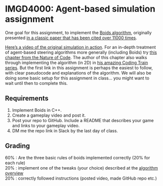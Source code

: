 # IMGD4000: Agent-based simulation assignment
One goal for this assignment, to implement the [Boids algorithm](http://www.kfish.org/boids/pseudocode.html), originally presented [in a classic paper that has been cited over 11000 times](https://www.google.com/url?sa=t&rct=j&q=&esrc=s&source=web&cd=3&cad=rja&uact=8&ved=2ahUKEwiqy5OP_tPoAhWDuJ4KHdqmDH4QFjACegQIIhAB&url=http%3A%2F%2Fwww.cs.toronto.edu%2F~dt%2Fsiggraph97-course%2Fcwr87%2F&usg=AOvVaw2StOMrXs0E_nHLgD87UrGN).

[Here’s a video of the original simulation in action](https://www.youtube.com/watch?v=86iQiV3-3IA). 
For an in-depth treatment of agent-based steering algorithms more generally (including Boids) 
try [this chapter from the Nature of Code](https://natureofcode.com/book/chapter-6-autonomous-agents/). 
The author of this chapter also walks through implementing the algorithm (in 2D) 
in [his amazing Coding Train series](https://www.youtube.com/watch?v=mhjuuHl6qHM). 
But the first link in this assignment is perhaps the easiest to follow, with clear pseudocode and explanations of the algorithm.
We will also be doing some basic setup for this assignment in class... you might want to wait until then to complete this.

## Requirements
1. Implement Boids in C++. 
2. Create a gameplay video and post it.
4. Post your repo to GitHub. Include a README that describes your game and links to your gameplay video.
5. DM me the repo link in Slack by the last day of class.

## Grading
60% : Are the three basic rules of boids implemented correctly (20% for each rule)  
20% : implement one of the tweaks (your choice) described at the [algorithm overview](http://www.kfish.org/boids/pseudocode.html)  
20% : correctly followed instructions (posted video, made GitHub repo etc.)  
